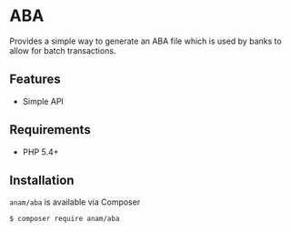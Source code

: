 # ABA
Provides a simple way to generate an ABA file which is used by banks to allow for batch transactions.

## Features

- Simple API

## Requirements

- PHP 5.4+

## Installation
`anam/aba` is available via Composer

```bash
$ composer require anam/aba
```